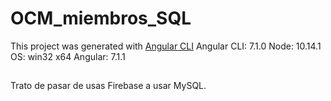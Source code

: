 # OCM_miembros_SQL

This project was generated with [Angular CLI](https://github.com/angular/angular-cli)
Angular CLI: 7.1.0
Node: 10.14.1
OS: win32 x64
Angular: 7.1.1

## 
Trato de pasar de usas Firebase a usar MySQL.

